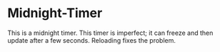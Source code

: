 # Midnight-Timer
This is a midnight timer. This timer is imperfect; it can freeze and then update after a few seconds. Reloading fixes the problem.
